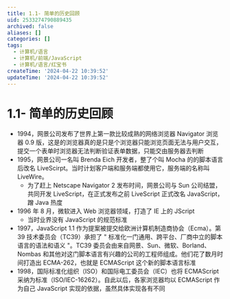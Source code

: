 ```yaml
---
title: 1.1- 简单的历史回顾
uid: 2533274790889435
archived: false
aliases: []
categories: []
tags:
  - 计算机/语言
  - 计算机/前端/JavaScript
  - 计算机/语言/红宝书
createTime: '2024-04-22 10:39:52'
updateTime: '2024-04-22 10:39:52'
---
```


# 1.1- 简单的历史回顾

- 1994，网景公司发布了世界上第一款比较成熟的网络浏览器 Navigator 浏览器 0.9 版，这是的浏览器真的是只是个浏览器只能浏览页面无法与用户交互，提交一个表单时浏览器无法判断验证表单数据，只能交由服务器去判断
- 1995，网景公司一名叫 Brenda Eich 开发者，整了个叫 Mocha 的的脚本语言后改名 LiveScirpt。当时计划客户端和服务端都使用它，服务端的名称叫 LiveWire。
  - 为了赶上 Netscape Navigator 2 发布时间，网景公司与 Sun 公司结盟，共同开发 LiveScript，在正式发布之前 LiveScript 正式改名 JavaScript，蹭 Java 热度
- 1996 年 8 月，微软进入 Web 浏览器领域，打造了 IE 上的 JScript
  - 当时业界没有 JavaScript 的规范标准
- 1997，JavaScript 1.1 作为提案被提交给欧洲计算机制造商协会（Ecma）。第 39 技术委员会（TC39）承担了 " 标准化一门通用、跨平台、厂商中立的脚本语言的语法和语义 "。TC39 委员会由来自网景、Sun、微软、Borland、Nombas 和其他对这门脚本语言有兴趣的公司的工程师组成。他们花了数月时间打造出 ECMA-262，也就是 ECMAScript 这个新的脚本语言标准
- 1998，国际标准化组织（ISO）和国际电工委员会（IEC）也将 ECMAScript 采纳为标准（ISO/IEC-16262）。自此以后，各家浏览器均以 ECMAScript 作为自己 JavaScript 实现的依据，虽然具体实现各有不同
